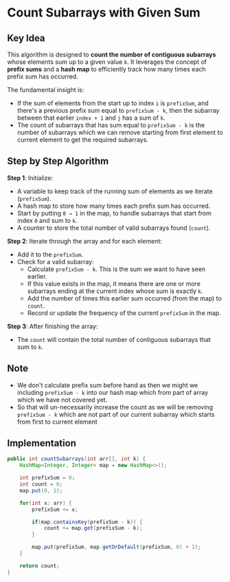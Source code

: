 # Count Subarrays with Given Sum

## Key Idea

This algorithm is designed to **count the number of contiguous subarrays** whose elements sum up to a given value `k`. It leverages the concept of **prefix sums** and a **hash map** to efficiently track how many times each prefix sum has occurred.

The fundamental insight is:

- If the sum of elements from the start up to index `i` is `prefixSum`, and there's a previous prefix sum equal to `prefixSum - k`, then the subarray between that earlier `index + 1` and `j` has a sum of `k`.
- The count of subarrays that has sum equal to `prefixSum - k` is the number of subarrays which we can remove starting from first element to current element to get the required subarrays.

## Step by Step Algorithm

**Step 1**: Initialize:

- A variable to keep track of the running sum of elements as we iterate (`prefixSum`).
- A hash map to store how many times each prefix sum has occurred.
- Start by putting `0 → 1` in the map, to handle subarrays that start from index `0` and sum to `k`.
- A counter to store the total number of valid subarrays found (`count`).

**Step 2**: Iterate through the array and for each element:

- Add it to the `prefixSum`.
- Check for a valid subarray:
  - Calculate `prefixSum - k`. This is the sum we want to have seen earlier.
  - If this value exists in the map, it means there are one or more subarrays ending at the current index whose sum is exactly `k`.
  - Add the number of times this earlier sum occurred (from the map) to `count`.
  - Record or update the frequency of the current `prefixSum` in the map.

**Step 3**: After finishing the array:

- The `count` will contain the total number of contiguous subarrays that sum to `k`.

## Note

- We don't calculate prefix sum before hand as then we might we including `prefixSum - k` into our hash map which from part of array which we have not covered yet.
- So that will un-necessarily increase the count as we will be removing `prefixSum - k` which are not part of our current subarray which starts from first to current element

## Implementation

```java
public int countSubarrays(int arr[], int k) {
    HashMap<Integer, Integer> map = new HashMap<>();

    int prefixSum = 0;
    int count = 0;
    map.put(0, 1);

    for(int x: arr) {
        prefixSum += x;

        if(map.containsKey(prefixSum - k)) {
            count += map.get(prefixSum - k);
        }

        map.put(prefixSum, map.getOrDefault(prefixSum, 0) + 1);
    }

    return count;
}
```
